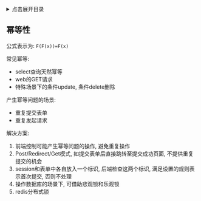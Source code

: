 <details>
<summary>点击展开目录</summary>
<!-- TOC -->

- [幂等性](#幂等性)

<!-- /TOC -->
</details>

## 幂等性

公式表示为: `F(F(x))=F(x)`

常见幂等:
* select查询天然幂等
* web的GET请求
* 特殊场景下的条件update, 条件delete删除

产生幂等问题的场景:
* 重复提交表单
* 重复发起请求

解决方案:
1. 前端控制可能产生幂等问题的操作, 避免重复操作
2. Post/Redirect/Get模式, 如提交表单后直接跳转至提交成功页面, 不提供重复提交的机会
3. session和表单中各自放入一个标识, 后端检查这两个标识, 满足设置的规则表示首次提交, 否则不处理
4. 操作数据库的场景下, 可借助悲观锁和乐观锁
5. redis分布式锁
